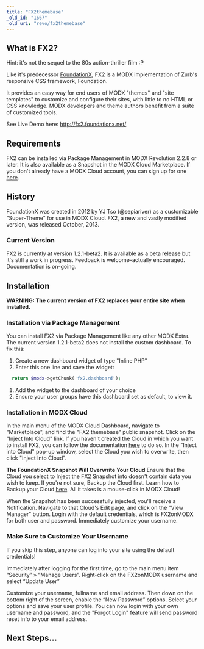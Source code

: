 ```yaml
---
title: "FX2themebase"
_old_id: "1667"
_old_uri: "revo/fx2themebase"
---
```


## What is FX2?

 Hint: it's not the sequel to the 80s action-thriller film :P

 Like it's predecessor [FoundationX](extras/revo/foundationx), FX2 is a MODX implementation of Zurb's responsive CSS framework, Foundation.

 It provides an easy way for end users of MODX "themes" and "site templates" to customize and configure their sites, with little to no HTML or CSS knowledge. MODX developers and theme authors benefit from a suite of customized tools.

 See Live Demo here: <http://fx2.foundationx.net/>

## Requirements

 FX2 can be installed via Package Management in MODX Revolution 2.2.8 or later. It is also available as a Snapshot in the MODX Cloud Marketplace. If you don't already have a MODX Cloud account, you can sign up for one [here](https://modxcloud.com/signup/?ref=foundationx).

## History

 FoundationX was created in 2012 by YJ Tso (@sepiariver) as a customizable "Super-Theme" for use in MODX Cloud. FX2, a new and vastly modified version, was released October, 2013.

### Current Version

 FX2 is currently at version 1.2.1-beta2. It is available as a beta release but it's still a work in progress. Feedback is welcome–actually encouraged. Documentation is on-going.

## Installation

 **WARNING: The current version of FX2 replaces your entire site when installed.**

 

### Installation via Package Management

 You can install FX2 via Package Management like any other MODX Extra. The current version 1.2.1-beta2 does not install the custom dashboard. To fix this:

1. Create a new dashboard widget of type "Inline PHP"
2. Enter this one line and save the widget: 
``` php
  return $modx->getChunk('fx2.dashboard');
```
1. Add the widget to the dashboard of your choice
2. Ensure your user groups have this dashboard set as default, to view it.

### Installation in MODX Cloud

 In the main menu of the MODX Cloud Dashboard, navigate to "Marketplace", and find the "FX2 themebase" public snapshot. Click on the "Inject Into Cloud" link. If you haven't created the Cloud in which you want to install FX2, you can follow the documentation [here](https://modxcloud.com/userguide/using-modx-cloud/clouds/create-cloud.html) to do so. In the "Inject into Cloud" pop-up window, select the Cloud you wish to overwrite, then click "Inject Into Cloud".

 **The FoundationX Snapshot Will Overwrite Your Cloud**
 Ensure that the Cloud you select to Inject the FX2 Snapshot into doesn't contain data you wish to keep. If you're not sure, Backup the Cloud first. Learn how to Backup your Cloud [here](https://modxcloud.com/userguide/using-modx-cloud/backups/create-a-new-backup.html). All it takes is a mouse-click in MODX Cloud! 

 When the Snapshot has been successfully injected, you'll receive a Notification. Navigate to that Cloud's Edit page, and click on the "View Manager" button. Login with the default credentials, which is FX2onMODX for both user and password. Immediately customize your username.

### Make Sure to Customize Your Username

 If you skip this step, anyone can log into your site using the default credentials!

 

 Immediately after logging for the first time, go to the main menu item “Security” » “Manage Users”. Right-click on the FX2onMODX username and select “Update User”

 Customize your username, fullname and email address. Then down on the bottom right of the screen, enable the “New Password” options. Select your options and save your user profile. You can now login with your own username and password, and the "Forgot Login" feature will send password reset info to your email address.

## Next Steps...